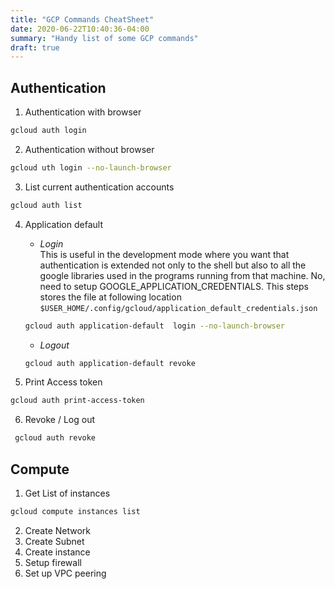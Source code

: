 ```yaml
---
title: "GCP Commands CheatSheet"
date: 2020-06-22T10:40:36-04:00
summary: "Handy list of some GCP commands"
draft: true
---
```

## Authentication
1. Authentication with browser
```bash
gcloud auth login
```
2. Authentication without browser
```bash
gcloud uth login --no-launch-browser
```
3. List current authentication accounts
```bash
gcloud auth list
```
4. Application default
    * *Login*  
    This is useful  in the development mode where you want that authentication is extended not only to the shell but also 
    to all the google libraries  used in the programs running from that machine. No,  need to setup GOOGLE_APPLICATION_CREDENTIALS.
    This steps stores the file at following location `$USER_HOME/.config/gcloud/application_default_credentials.json`
    ```bash
    gcloud auth application-default  login --no-launch-browser
    ```
    * *Logout*  
    ```bash
    gcloud auth application-default revoke
    ```

5. Print Access token 
```bash
gcloud auth print-access-token
```
6. Revoke / Log out
```bash
 gcloud auth revoke
 ```
## Compute
1. Get List of instances
```bash
gcloud compute instances list
```
2. Create Network
3. Create Subnet
4. Create instance 
6. Setup firewall
5. Set up VPC peering

 

